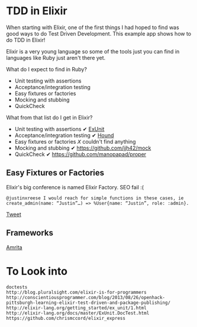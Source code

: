 # TDD in Elixir

When starting with Elixir, one of the first things I had hoped to find was good
ways to do Test Driven Development. This example app shows how to do TDD in
Elixir!

Elixir is a very young language so some of the tools just you can find in
languages like Ruby just aren't there yet.

What do I expect to find in Ruby?

- Unit testing with assertions
- Acceptance/integration testing
- Easy fixtures or factories
- Mocking and stubbing
- QuickCheck

What from that list do I get in Elixir?

- Unit testing with assertions ✔︎ [ExUnit](http://elixir-lang.org/getting_started/ex_unit/1.html)
- Acceptance/integration testing ✔︎ [Hound](https://github.com/HashNuke/hound)
- Easy fixtures or factories 𝘟 couldn't find anything
- Mocking and stubbing ✔︎ https://github.com/jjh42/mock
- QuickCheck ✔︎ https://github.com/manopapad/proper

## Easy Fixtures or Factories

Elixir's big conference is named Elixir Factory. SEO fail :(

````
@justinxreese I would reach for simple functions in these cases, ie
create_admin(name: “Justin”…) => %User{name: “Justin”, role: :admin}.
````

[Tweet](https://twitter.com/chris_mccord/status/466371187585863681)

## Frameworks

[Amrita](https://github.com/josephwilk/amrita)

# To Look into
````
doctests
http://blog.pluralsight.com/elixir-is-for-programmers
http://conscientiousprogrammer.com/blog/2013/08/26/openhack-pittsburgh-learning-elixir-test-driven-and-package-publishing/
http://elixir-lang.org/getting_started/ex_unit/1.html
http://elixir-lang.org/docs/master/ExUnit.DocTest.html
https://github.com/chrismccord/elixir_express
````
